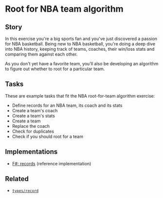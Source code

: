 # Root for NBA team algorithm

## Story

In this exercise you're a big sports fan and you've just discovered a passion for NBA basketball. Being new to NBA basketball, you're doing a deep dive into NBA history, keeping track of teams, coaches, their win/loss stats and comparing them against each other.

As you don't yet have a favorite team, you'll also be developing an algorithm to figure out whether to root for a particular team.

## Tasks

These are example tasks that fit the NBA root-for-team algorithm exercise:

- Define records for an NBA team, its coach and its stats
- Create a team's coach
- Create a team's stats
- Create a team
- Replace the coach
- Check for duplicates
- Check if you should root for a team

## Implementations

- [F#: records][implementation-fsharp] (reference implementation)

## Related

- [`types/record`][types-record]

[types-record]: ../types/record.md
[implementation-fsharp]: https://github.com/exercism/fsharp/blob/main/exercises/concept/bandwagoner/.docs/instructions.md
